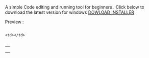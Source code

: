 A simple Code editing and running tool for beginners .
Click below to download the latest version for windows <a href="https://github.com/Danny-Wits/CodeRunner/releases">DOWLOAD INSTALLER</a>

Preview :
<table>
  <tr width="2">
    <td>
      <img
        src="https://github.com/user-attachments/assets/3521966f-2c5a-478d-b12b-86c93f8dc049"
        alt=""
      />
    </td>
  </tr>
  <tr width="2">
    <img
      src="https://github.com/user-attachments/assets/fd4fb6fe-10bb-4103-8557-e4c0f47253e3"
      alt=""
    />

    <td></td>
  </tr>
  <tr width="2">
    <img
      src="https://github.com/user-attachments/assets/a8a48cf9-9678-4b6b-a68e-a13d962e605c"
      alt=""
    />
    <td></td>
  </tr>
  <tr width="2">
    <img
      src="https://github.com/user-attachments/assets/9d991a8e-d9e1-47cf-8378-58cfbb31f6fb"
      alt=""
    />
    <td></td>
  </tr>
</table>




